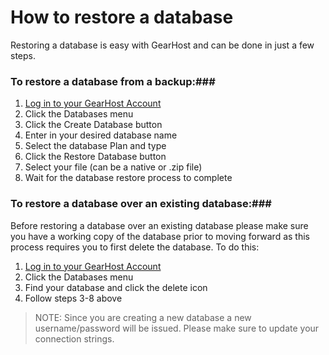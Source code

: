 How to restore a database
===
Restoring a database is easy with GearHost and can be done in just a few steps. 

### To restore a database from a backup:###

1. [Log in to your GearHost Account](https://my.gearhost.com/account/login)
2. Click the Databases menu
3. Click the Create Database button
4. Enter in your desired database name
5. Select the database Plan and type
6. Click the Restore Database button
7. Select your file (can be a native or .zip file)
8. Wait for the database restore process to complete


### To restore a database over an existing database:###

Before restoring a database over an existing database please make sure you have a working copy of the database prior to moving forward as this process requires you to first delete the database. To do this:

1. [Log in to your GearHost Account](https://my.gearhost.com/account/login)
2. Click the Databases menu
3. Find your database and click the delete icon
4. Follow steps 3-8 above

> NOTE: Since you are creating a new database a new username/password will be issued. Please make sure to update your connection strings.